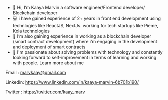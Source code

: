 - 👋 Hi, I’m Kaaya Marvin a software engineer/Frontend developer/ Blockchain developer 
- 💻️ i have gained  experience of 2+ years in front end development using technlogies like ReactJS, NextJs. working for tech startups like Pieme, Kola technologies  
- 🌱 I’m also gaining experience in working as a blockchain developer (smart contract development) where i'm engaging in the development and deployment of smart contracts
- 💞️ I'm passionate about solving problems with technology and constantly looking forward to self-improvement in terms of learning and working with people. Learn more about me

Email : marvkaay@gmail.com

Linkedin: https://www.linkedin.com/in/kaaya-marvin-6b701b190/

Twitter : https://twitter.com/kaay_marv



<!---
kmarv/kmarv is a ✨ special ✨ repository because its `README.md` (this file) appears on your GitHub profile.
You can click the Preview link to take a look at your changes.
--->
